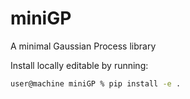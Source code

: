 # miniGP
A minimal Gaussian Process library 

Install locally editable by running:
```zsh
user@machine miniGP % pip install -e .
```